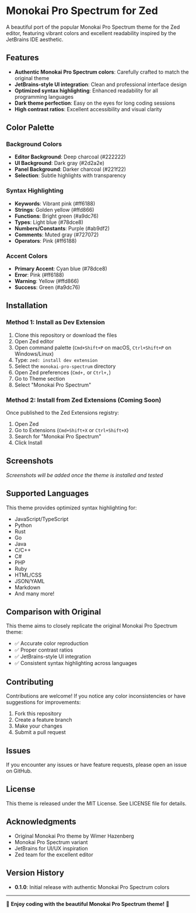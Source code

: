 # Monokai Pro Spectrum for Zed

A beautiful port of the popular Monokai Pro Spectrum theme for the Zed editor, featuring vibrant colors and excellent readability inspired by the JetBrains IDE aesthetic.

## Features

- **Authentic Monokai Pro Spectrum colors**: Carefully crafted to match the original theme
- **JetBrains-style UI integration**: Clean and professional interface design
- **Optimized syntax highlighting**: Enhanced readability for all programming languages
- **Dark theme perfection**: Easy on the eyes for long coding sessions
- **High contrast ratios**: Excellent accessibility and visual clarity

## Color Palette

### Background Colors
- **Editor Background**: Deep charcoal (#222222)
- **UI Background**: Dark gray (#2d2a2e)
- **Panel Background**: Darker charcoal (#221f22)
- **Selection**: Subtle highlights with transparency

### Syntax Highlighting
- **Keywords**: Vibrant pink (#ff6188)
- **Strings**: Golden yellow (#ffd866)
- **Functions**: Bright green (#a9dc76)
- **Types**: Light blue (#78dce8)
- **Numbers/Constants**: Purple (#ab9df2)
- **Comments**: Muted gray (#727072)
- **Operators**: Pink (#ff6188)

### Accent Colors
- **Primary Accent**: Cyan blue (#78dce8)
- **Error**: Pink (#ff6188)
- **Warning**: Yellow (#ffd866)
- **Success**: Green (#a9dc76)

## Installation

### Method 1: Install as Dev Extension

1. Clone this repository or download the files
2. Open Zed editor
3. Open command palette (`Cmd+Shift+P` on macOS, `Ctrl+Shift+P` on Windows/Linux)
4. Type: `zed: install dev extension`
5. Select the `monokai-pro-spectrum` directory
6. Open Zed preferences (`Cmd+,` or `Ctrl+,`)
7. Go to Theme section
8. Select "Monokai Pro Spectrum"

### Method 2: Install from Zed Extensions (Coming Soon)

Once published to the Zed Extensions registry:

1. Open Zed
2. Go to Extensions (`Cmd+Shift+X` or `Ctrl+Shift+X`)
3. Search for "Monokai Pro Spectrum"
4. Click Install

## Screenshots

*Screenshots will be added once the theme is installed and tested*

## Supported Languages

This theme provides optimized syntax highlighting for:

- JavaScript/TypeScript
- Python
- Rust
- Go
- Java
- C/C++
- C#
- PHP
- Ruby
- HTML/CSS
- JSON/YAML
- Markdown
- And many more!

## Comparison with Original

This theme aims to closely replicate the original Monokai Pro Spectrum theme:

- ✅ Accurate color reproduction
- ✅ Proper contrast ratios
- ✅ JetBrains-style UI integration
- ✅ Consistent syntax highlighting across languages

## Contributing

Contributions are welcome! If you notice any color inconsistencies or have suggestions for improvements:

1. Fork this repository
2. Create a feature branch
3. Make your changes
4. Submit a pull request

## Issues

If you encounter any issues or have feature requests, please open an issue on GitHub.

## License

This theme is released under the MIT License. See LICENSE file for details.

## Acknowledgments

- Original Monokai Pro theme by Wimer Hazenberg
- Monokai Pro Spectrum variant
- JetBrains for UI/UX inspiration
- Zed team for the excellent editor

## Version History

- **0.1.0**: Initial release with authentic Monokai Pro Spectrum colors

---

🎨 **Enjoy coding with the beautiful Monokai Pro Spectrum theme!** 🎨
